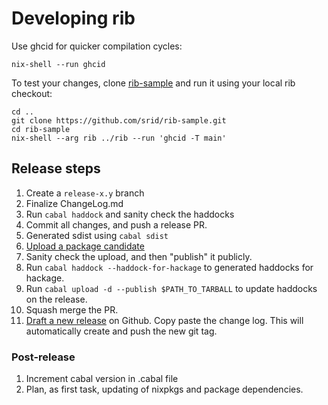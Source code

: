 # Developing rib

Use ghcid for quicker compilation cycles:

```
nix-shell --run ghcid
```

To test your changes, clone [rib-sample](https://github.com/srid/rib-sample) and run it using your local rib checkout:

```
cd ..
git clone https://github.com/srid/rib-sample.git
cd rib-sample
nix-shell --arg rib ../rib --run 'ghcid -T main'
```

## Release steps

1. Create a `release-x.y` branch
1. Finalize ChangeLog.md
1. Run `cabal haddock` and sanity check the haddocks
1. Commit all changes, and push a release PR.
1. Generated sdist using `cabal sdist`
1. [Upload a package candidate](https://hackage.haskell.org/packages/candidates/upload)
1. Sanity check the upload, and then "publish" it publicly.
1. Run `cabal haddock --haddock-for-hackage` to generated haddocks for hackage.
1. Run `cabal upload -d --publish $PATH_TO_TARBALL` to update haddocks on the release.
1. Squash merge the PR.
1. [Draft a new release](https://github.com/srid/rib/releases) on Github. Copy paste the change log. This will automatically create and push the new git tag.

### Post-release

1. Increment cabal version in .cabal file
1. Plan, as first task, updating of nixpkgs and package dependencies.
